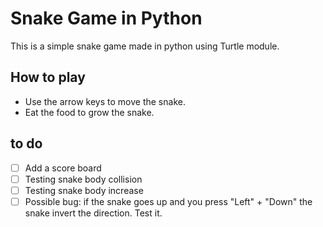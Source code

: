 # Snake Game in Python
This is a simple snake game made in python using Turtle module.

## How to play
- Use the arrow keys to move the snake.
- Eat the food to grow the snake.

## to do
- [ ] Add a score board
- [ ] Testing snake body collision
- [ ] Testing snake body increase
- [ ] Possible bug: if the snake goes up and you press "Left" + "Down" the snake invert the direction. Test it.